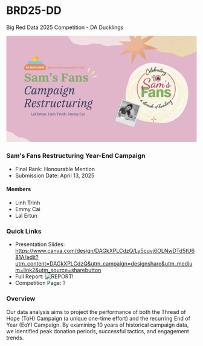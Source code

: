 # BRD25-DD
Big Red Data 2025 Competition - DA Ducklings

![BANNER!](banner.png)

### Sam's Fans Restructuring Year-End Campaign

+ Final Rank: Honourable Mention
+ Submission Date: April 13, 2025

#### Members

- Linh Trinh
- Emmy Cai
- Lal Ertun


### Quick Links

+ Presentation Slides: https://www.canva.com/design/DAGkXPLCdzQ/Ly5cuvj6OLNwDTd5tU681A/edit?utm_content=DAGkXPLCdzQ&utm_campaign=designshare&utm_medium=link2&utm_source=sharebutton 
+ Full Report: ![REPORT!](Data_Expo.ipynb)
+ Competition Page: ?


### Overview

Our data analysis aims to project the performance of both the Thread of Hope (ToH) Campaign (a unique one-time effort) and the recurring End of Year (EoY) Campaign. By examining 10 years of historical campaign data, we identified peak donation periods, successful tactics, and engagement trends.
